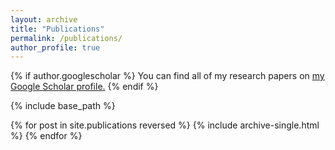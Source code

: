 ```yaml
---
layout: archive
title: "Publications"
permalink: /publications/
author_profile: true
---
```


{% if author.googlescholar %}
  You can find all of my research papers on <u><a href="{{author.googlescholar}}">my Google Scholar profile</a>.</u>
{% endif %}

{% include base_path %}

{% for post in site.publications reversed %}
  {% include archive-single.html %}
{% endfor %}
